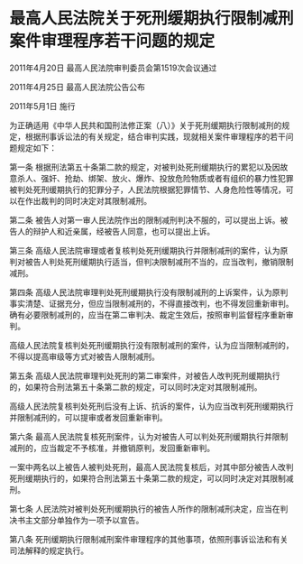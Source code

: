 # 最高人民法院关于死刑缓期执行限制减刑案件审理程序若干问题的规定

2011年4月20日 最高人民法院审判委员会第1519次会议通过

2011年4月25日 最高人民法院公告公布

2011年5月1日 施行

为正确适用《中华人民共和国刑法修正案（八）》关于死刑缓期执行限制减刑的规定，根据刑事诉讼法的有关规定，结合审判实践，现就相关案件审理程序的若干问题规定如下：

第一条 根据刑法第五十条第二款的规定，对被判处死刑缓期执行的累犯以及因故意杀人、强奸、抢劫、绑架、放火、爆炸、投放危险物质或者有组织的暴力性犯罪被判处死刑缓期执行的犯罪分子，人民法院根据犯罪情节、人身危险性等情况，可以在作出裁判的同时决定对其限制减刑。

第二条 被告人对第一审人民法院作出的限制减刑判决不服的，可以提出上诉。被告人的辩护人和近亲属，经被告人同意，也可以提出上诉。

第三条 高级人民法院审理或者复核判处死刑缓期执行并限制减刑的案件，认为原判对被告人判处死刑缓期执行适当，但判决限制减刑不当的，应当改判，撤销限制减刑。

第四条 高级人民法院审理判处死刑缓期执行没有限制减刑的上诉案件，认为原判事实清楚、证据充分，但应当限制减刑的，不得直接改判，也不得发回重新审判。确有必要限制减刑的，应当在第二审判决、裁定生效后，按照审判监督程序重新审判。

高级人民法院复核判处死刑缓期执行没有限制减刑的案件，认为应当限制减刑的，不得以提高审级等方式对被告人限制减刑。

第五条 高级人民法院审理判处死刑的第二审案件，对被告人改判死刑缓期执行的，如果符合刑法第五十条第二款的规定，可以同时决定对其限制减刑。

高级人民法院复核判处死刑后没有上诉、抗诉的案件，认为应当改判死刑缓期执行并限制减刑的，可以提审或者发回重新审判。

第六条 最高人民法院复核死刑案件，认为对被告人可以判处死刑缓期执行并限制减刑的，应当裁定不予核准，并撤销原判，发回重新审判。

一案中两名以上被告人被判处死刑，最高人民法院复核后，对其中部分被告人改判死刑缓期执行的，如果符合刑法第五十条第二款的规定，可以同时决定对其限制减刑。

第七条 人民法院对被判处死刑缓期执行的被告人所作的限制减刑决定，应当在判决书主文部分单独作为一项予以宣告。

第八条 死刑缓期执行限制减刑案件审理程序的其他事项，依照刑事诉讼法和有关司法解释的规定执行。
